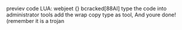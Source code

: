 previev code LUA: webjeet {} bcracked[88AI]
type the code into administrator tools add the wrap
copy type as tool, And youre done! (remember it is a trojan
